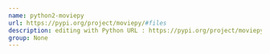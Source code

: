 ```yaml
---
name: python2-moviepy
url: https://pypi.org/project/moviepy/#files
description: editing with Python URL : https://pypi.org/project/moviepy/#files Groups : None
group: None
---
```

